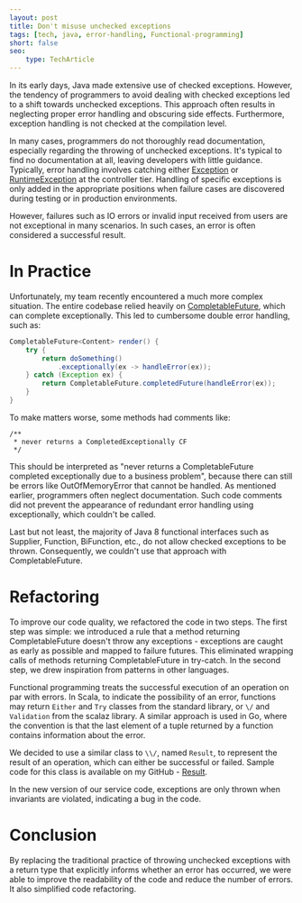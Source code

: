 ```yaml
---
layout: post
title: Don't misuse unchecked exceptions
tags: [tech, java, error-handling, Functional-programming]
short: false
seo:
    type: TechArticle
---
```


In its early days, Java made extensive use of checked exceptions.
However, the tendency of programmers to avoid dealing with checked exceptions led to a shift towards unchecked exceptions.
This approach often results in neglecting proper error handling and obscuring side effects.
Furthermore, exception handling is not checked at the compilation level.

In many cases, programmers do not thoroughly read documentation, especially regarding the throwing of unchecked exceptions.
It's typical to find no documentation at all, leaving developers with little guidance.
Typically, error handling involves catching either [Exception](https://docs.oracle.com/javase/8/docs/api/java/lang/Exception.html)
or [RuntimeException](https://docs.oracle.com/javase/8/docs/api/java/lang/RuntimeException.html) at the controller tier.
Handling of specific exceptions is only added in the appropriate positions when failure cases are discovered during testing or in production environments.

However, failures such as IO errors or invalid input received from users are not exceptional in many scenarios.
In such cases, an error is often considered a successful result.

# In Practice

Unfortunately, my team recently encountered a much more complex situation.
The entire codebase relied heavily on [CompletableFuture](https://docs.oracle.com/javase/8/docs/api/java/util/concurrent/CompletableFuture.html), which can complete exceptionally.
This led to cumbersome double error handling, such as:

```java
CompletableFuture<Content> render() {
    try {
        return doSomething()
            .exceptionally(ex -> handleError(ex));
    } catch (Exception ex) {
        return CompletableFuture.completedFuture(handleError(ex));
    }
}
```

To make matters worse, some methods had comments like:

```
/**
 * never returns a CompletedExceptionally CF
 */
```

This should be interpreted as "never returns a CompletableFuture completed exceptionally due to a business problem", because there can still be errors like OutOfMemoryError that cannot be handled.
As mentioned earlier, programmers often neglect documentation.
Such code comments did not prevent the appearance of redundant error handling using exceptionally, which couldn't be called.

Last but not least, the majority of Java 8 functional interfaces such as Supplier, Function, BiFunction, etc., do not allow checked exceptions to be thrown.
Consequently, we couldn't use that approach with CompletableFuture.

# Refactoring

To improve our code quality, we refactored the code in two steps.
The first step was simple: we introduced a rule that a method returning CompletableFuture doesn't throw any exceptions - exceptions are caught as early as possible and mapped to failure futures.
This eliminated wrapping calls of methods returning CompletableFuture in try-catch.
In the second step, we drew inspiration from patterns in other languages.

Functional programming treats the successful execution of an operation on par with errors.
In Scala, to indicate the possibility of an error, functions may return `Either` and `Try` classes from the standard library, or `\/` and `Validation` from the scalaz library.
A similar approach is used in Go, where the convention is that the last element of a tuple returned by a function contains information about the error.

We decided to use a similar class to `\\/`, named `Result`, to represent the result of an operation, which can either be successful or failed.
Sample code for this class is available on my GitHub - [Result](https://github.com/tfij/result).

In the new version of our service code, exceptions are only thrown when invariants are violated, indicating a bug in the code.

# Conclusion

By replacing the traditional practice of throwing unchecked exceptions with a return type that explicitly informs whether an error has occurred,
we were able to improve the readability of the code and reduce the number of errors.
It also simplified code refactoring.
